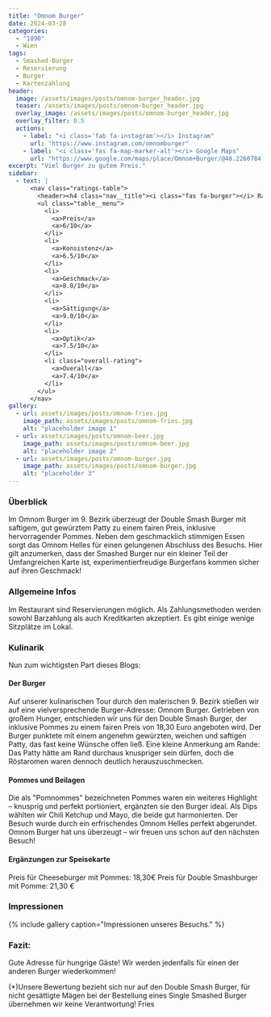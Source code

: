 ```yaml
---
title: "Omnom Burger"
date: 2024-03-28
categories:
  - "1090"
  - Wien
tags:
  - Smashed-Burger
  - Reservierung
  - Burger
  - Kartenzahlung
header:
  image: /assets/images/posts/omnom-burger_header.jpg
  teaser: /assets/images/posts/omnom-burger_header.jpg
  overlay_image: /assets/images/posts/omnom-burger_header.jpg
  overlay_filter: 0.5
  actions:
    - label: "<i class='fab fa-instagram'></i> Instagram"
      url: "https://www.instagram.com/omnomburger"
    - label: "<i class='fas fa-map-marker-alt'></i> Google Maps"
      url: "https://www.google.com/maps/place/Omnom+Burger/@48.2260784,16.3461829,17z/data=!3m1!4b1!4m6!3m5!1s0x476d078848f45213:0xcda53da08701492b!8m2!3d48.2260785!4d16.3507963!16s%2Fg%2F11gy7fy3mb?entry=ttu"
excerpt: "Viel Burger zu gutem Preis."
sidebar:
  - text: |
      <nav class="ratings-table">
        <header><h4 class="nav__title"><i class="fas fa-burger"></i> Ratings</h4></header>
        <ul class="table__menu">
          <li>
            <a>Preis</a>
            <a>6/10</a>
          </li>
          <li>
            <a>Konsistenz</a>
            <a>6.5/10</a>
          </li>
          <li>
            <a>Geschmack</a>
            <a>8.0/10</a>
          </li>
          <li>
            <a>Sättigung</a>
            <a>9.0/10</a>
          </li>
          <li>
            <a>Optik</a>
            <a>7.5/10</a>
          </li>
          <li class="overall-rating">
            <a>Overall</a>
            <a>7.4/10</a>
          </li>
        </ul>
      </nav>
gallery:
  - url: assets/images/posts/omnom-fries.jpg
    image_path: assets/images/posts/omnom-fries.jpg
    alt: "placeholder image 1"
  - url: assets/images/posts/omnom-beer.jpg
    image_path: assets/images/posts/omnom-beer.jpg
    alt: "placeholder image 2"
  - url: assets/images/posts/omnom-burger.jpg
    image_path: assets/images/posts/omnom-burger.jpg
    alt: "placeholder 3"
---
```

### Überblick
Im Omnom Burger im 9. Bezirk überzeugt der Double Smash Burger mit saftigem, gut gewürztem Patty zu einem fairen Preis, inklusive hervorragender Pommes. Neben dem geschmacklich stimmigen Essen sorgt das Omnom Helles für einen gelungenen Abschluss des Besuchs. Hier gilt anzumerken, dass der Smashed Burger nur ein kleiner Teil der Umfangreichen Karte ist, experimentierfreudige Burgerfans kommen sicher auf ihren Geschmack!

### Allgemeine Infos
Im Restaurant sind Reservierungen möglich. Als Zahlungsmethoden werden sowohl Barzahlung als auch Kreditkarten akzeptiert. Es gibt einige wenige Sitzplätze im Lokal.

### Kulinarik
Nun zum wichtigsten Part dieses Blogs:

#### Der Burger
Auf unserer kulinarischen Tour durch den malerischen 9. Bezirk stießen wir auf eine vielversprechende Burger-Adresse: Omnom Burger. Getrieben von großem Hunger, entschieden wir uns für den Double Smash Burger, der inklusive Pommes zu einem fairen Preis von 18,30 Euro angeboten wird. Der Burger punktete mit einem angenehm gewürzten, weichen und saftigen Patty, das fast keine Wünsche offen ließ. Eine kleine Anmerkung am Rande: Das Patty hätte am Rand durchaus knuspriger sein dürfen, doch die Röstaromen waren dennoch deutlich herauszuschmecken.

#### Pommes und Beilagen
Die als "Pomnommes" bezeichneten Pommes waren ein weiteres Highlight – knusprig und perfekt portioniert, ergänzten sie den Burger ideal. Als Dips wählten wir Chili Ketchup und Mayo, die beide gut harmonierten. Der Besuch wurde durch ein erfrischendes Omnom Helles perfekt abgerundet. Omnom Burger hat uns überzeugt – wir freuen uns schon auf den nächsten Besuch!

#### Ergänzungen zur Speisekarte
Preis für Cheeseburger mit Pommes: 18,30€
Preis für Double Smashburger mit Pomme: 21,30 €

### Impressionen
{% include gallery caption="Impressionen unseres Besuchs." %}

### Fazit:
Gute Adresse für hungrige Gäste! Wir werden jedenfalls für einen der anderen Burger wiederkommen!

(*)Unsere Bewertung bezieht sich nur auf den Double Smash Burger, für nicht gesättigte Mägen bei der Bestellung eines Single Smashed Burger übernehmen wir keine Verantwortung!
Fries

